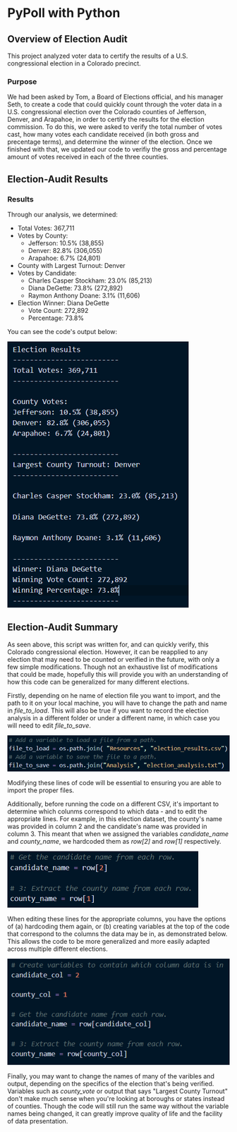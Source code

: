 # PyPoll with Python

## Overview of Election Audit
This project analyzed voter data to certify the results of a U.S. congressional election in a Colorado precinct.

### Purpose
We had been asked by Tom, a Board of Elections official, and his manager Seth, to create a code that could quickly count through the voter data in a U.S. congressional election over the Colorado counties of Jefferson, Denver, and Arapahoe, in order to certify the results for the election commission. To do this, we were asked to verify the total number of votes cast, how many votes each candidate received (in both gross and precentage terms), and determine the winner of the election. Once we finished with that, we updated our code to verifiy the gross and percentage amount of votes received in each of the three counties.

## Election-Audit Results

### Results

Through our analysis, we determined:

- Total Votes: 367,711
- Votes by County:
  - Jefferson:  10.5%    (38,855)
  - Denver:     82.8%   (306,055) 
  - Arapahoe:    6.7%    (24,801)    
- County with Largest Turnout: Denver
- Votes by Candidate:  
  - Charles Casper Stockham:  23.0%    (85,213)
  - Diana DeGette:            73.8%   (272,892)
  - Raymon Anthony Doane:      3.1%    (11,606)
- Election Winner: Diana DeGette
  - Vote Count: 272,892
  - Percentage: 73.8%


You can see the code's output below:

![Analysis of Congressional Election](https://github.com/bromul/election-analysis/blob/main/Images/election_results.PNG)

  
## Election-Audit Summary
As seen above, this script was written for, and can quickly verify, this Colorado congressional election. However, it can be reapplied to any election that may need to be counted or verified in the future, with only a few simple modifications. Though not an exhaustive list of modifications that could be made, hopefully this will provide you with an understanding of how this code can be generalized for many different elections.

Firstly, depending on he name of election file you want to import, and the path to it on your local machine, you will have to change the path and name in *file_to_load*. This will also be true if you want to record the election analysis in a different folder or under a different name, in which case you will need to edit *file_to_save*. 

![Variables to Load and Save from a Path](https://github.com/bromul/election-analysis/blob/main/Images/code_file_to_load_save.PNG)

Modifying these lines of code will be essential to ensuring you are able to import the proper files.

Additionally, before running the code on a different CSV, it's important to determine which colunms correspond to which data - and to edit the appropriate lines. For example, in this election dataset, the county's name was provided in column 2 and the candidate's name was provided in column 3. This meant that when we assigned the variables *candidate_name* and *county_name*, we hardcoded them as *row\[2]* and *row\[1]* respectively. 

![Candidate and County Names Set to Their Columns](https://github.com/bromul/election-analysis/blob/main/Images/candidate_county_name_col.PNG)

When editing these lines for the appropriate columns, you have the options of (a) hardcoding them again, or (b) creating variables at the top of the code that correspond to the columns the data may be in, as demonstrated below. This allows the code to be more generalized and more easily adapted across multiple different elections.

![Setting Variables to the Columns with Candidate and County Names](https://github.com/bromul/election-analysis/blob/main/Images/candidate_county_var_col.PNG)

Finally, you may want to change the names of many of the varibles and output, depending on the specifics of the election that's being verified. Variables such as *county_vote* or output that says "Largest County Turnout" don't make much sense when you're looking at boroughs or states instead of counties. Though the code will still run the same way without the variable names being changed, it can greatly improve quality of life and the facility of data presentation.


  
